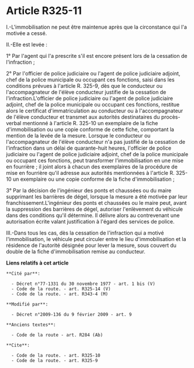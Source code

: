 # Article R325-11

I.-L'immobilisation ne peut être maintenue après que la circonstance qui l'a motivée a cessé. 

II.-Elle est levée : 

1° Par l'agent qui l'a prescrite s'il est encore présent lors de la cessation de l'infraction ; 

2° Par l'officier de police judiciaire ou l'agent de police judiciaire adjoint, chef de la police municipale ou occupant ces
fonctions, saisi dans les conditions prévues à l'article R. 325-9, dès que le conducteur ou l'accompagnateur de l'élève
conducteur justifie de la cessation de l'infraction.L'officier de police judiciaire ou l'agent de police judiciaire adjoint,
chef de la police municipale ou occupant ces fonctions, restitue alors le certificat d'immatriculation au conducteur ou à
l'accompagnateur de l'élève conducteur et transmet aux autorités destinataires du procès-verbal mentionné à l'article R.
325-10 un exemplaire de la fiche d'immobilisation ou une copie conforme de cette fiche, comportant la mention de la levée de
la mesure. Lorsque le conducteur ou l'accompagnateur de l'élève conducteur n'a pas justifié de la cessation de l'infraction
dans un délai de quarante-huit heures, l'officier de police judiciaire ou l'agent de police judiciaire adjoint, chef de la
police municipale ou occupant ces fonctions, peut transformer l'immobilisation en une mise en fourrière ; il joint alors à
chacun des exemplaires de la procédure de mise en fourrière qu'il adresse aux autorités mentionnées à l'article R. 325-10 un
exemplaire ou une copie conforme de la fiche d'immobilisation ; 

3° Par la décision de l'ingénieur des ponts et chaussées ou du maire supprimant les barrières de dégel, lorsque la mesure a
été motivée par leur franchissement.L'ingénieur des ponts et chaussées ou le maire peut, avant la suppression des barrières
de dégel, autoriser l'enlèvement du véhicule dans des conditions qu'il détermine. Il délivre alors au contrevenant une
autorisation écrite valant justification à l'égard des services de police. 

III.-Dans tous les cas, dès la cessation de l'infraction qui a motivé l'immobilisation, le véhicule peut circuler entre le
lieu d'immobilisation et la résidence de l'autorité désignée pour lever la mesure, sous couvert du double de la fiche
d'immobilisation remise au conducteur.

**Liens relatifs à cet article**

	**Cité par**:

	  - Décret n°77-1331 du 30 novembre 1977 - art. 1 bis (V)
	  - Code de la route. - art. R325-14 (V)
	  - Code de la route. - art. R343-4 (M)

	**Modifié par**:

	  - Décret n°2009-136 du 9 février 2009 - art. 9

	**Anciens textes**:

	  - Code de la route - art. R284 (Ab)

	**Cite**:

	  - Code de la route. - art. R325-10
	  - Code de la route. - art. R325-9
